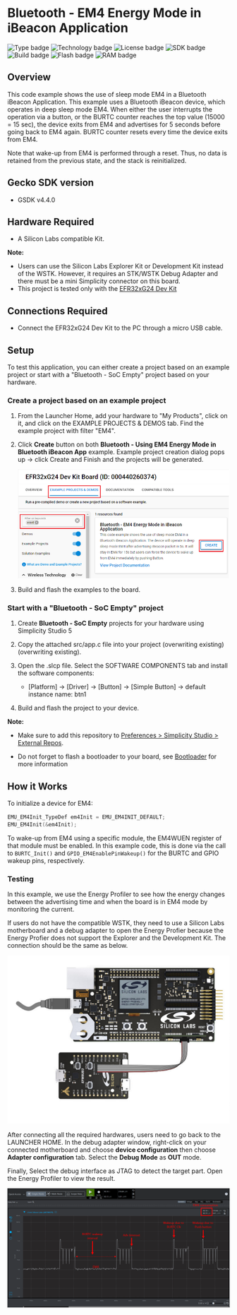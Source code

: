 # Bluetooth - EM4 Energy Mode in iBeacon Application #

![Type badge](https://img.shields.io/badge/dynamic/json?url=https://raw.githubusercontent.com/SiliconLabs/application_examples_ci/master/bluetooth_applications/bluetooth_em4_energy_mode_ibeacon_common.json&label=Type&query=type&color=green)
![Technology badge](https://img.shields.io/badge/dynamic/json?url=https://raw.githubusercontent.com/SiliconLabs/application_examples_ci/master/bluetooth_applications/bluetooth_em4_energy_mode_ibeacon_common.json&label=Technology&query=technology&color=green)
![License badge](https://img.shields.io/badge/dynamic/json?url=https://raw.githubusercontent.com/SiliconLabs/application_examples_ci/master/bluetooth_applications/bluetooth_em4_energy_mode_ibeacon_common.json&label=License&query=license&color=green)
![SDK badge](https://img.shields.io/badge/dynamic/json?url=https://raw.githubusercontent.com/SiliconLabs/application_examples_ci/master/bluetooth_applications/bluetooth_em4_energy_mode_ibeacon_common.json&label=SDK&query=sdk&color=green)
![Build badge](https://img.shields.io/endpoint?url=https://raw.githubusercontent.com/SiliconLabs/application_examples_ci/master/bluetooth_applications/bluetooth_em4_energy_mode_ibeacon_build_status.json)
![Flash badge](https://img.shields.io/badge/dynamic/json?url=https://raw.githubusercontent.com/SiliconLabs/application_examples_ci/master/bluetooth_applications/bluetooth_em4_energy_mode_ibeacon_common.json&label=Flash&query=flash&color=blue)
![RAM badge](https://img.shields.io/badge/dynamic/json?url=https://raw.githubusercontent.com/SiliconLabs/application_examples_ci/master/bluetooth_applications/bluetooth_em4_energy_mode_ibeacon_common.json&label=RAM&query=ram&color=blue)
## Overview ##

This code example shows the use of sleep mode EM4 in a Bluetooth iBeacon Application. This example uses a Bluetooth iBeacon device, which operates in deep sleep mode EM4. When either the user interrupts the operation via a button, or the BURTC counter reaches the top value (15000 = 15 sec), the device exits from EM4 and advertises for 5 seconds before going back to EM4 again. BURTC counter resets every time the device exits from EM4.

Note that wake-up from EM4 is performed through a reset. Thus, no data is retained from the previous state, and the stack is reinitialized.

## Gecko SDK version ##

- GSDK v4.4.0

## Hardware Required ##

- A Silicon Labs compatible Kit.

**Note:**

- Users can use the Silicon Labs Explorer Kit or Development Kit instead of the WSTK. However, it requires an STK/WSTK Debug Adapter and there must be a mini Simplicity connector on this board.
- This project is tested only with the [EFR32xG24 Dev Kit](https://www.silabs.com/development-tools/wireless/efr32xg24-dev-kit?tab=overview)

## Connections Required ##

- Connect the EFR32xG24 Dev Kit to the PC through a micro USB cable.

## Setup ##

To test this application, you can either create a project based on an example project or start with a "Bluetooth - SoC Empty" project based on your hardware.

### Create a project based on an example project ###

1. From the Launcher Home, add your hardware to "My Products", click on it, and click on the EXAMPLE PROJECTS & DEMOS tab. Find the example project with filter "EM4".

2. Click **Create** button on both **Bluetooth - Using EM4 Energy Mode in Bluetooth iBeacon App** example. Example project creation dialog pops up -> click Create and Finish and the projects will be generated.

    ![create example](images/create_example.png)

3. Build and flash the examples to the board.

### Start with a "Bluetooth - SoC Empty" project ###

1. Create **Bluetooth - SoC Empty** projects for your hardware using Simplicity Studio 5
2. Copy the attached src/app.c file into your project (overwriting existing)(overwriting existing).
3. Open the .slcp file. Select the SOFTWARE COMPONENTS tab and install the software components:
    - [Platform] → [Driver] → [Button] → [Simple Button] → default instance name: btn1

4. Build and flash the project to your device.

**Note:**

- Make sure to add this repository to [Preferences > Simplicity Studio > External Repos](https://docs.silabs.com/simplicity-studio-5-users-guide/latest/ss-5-users-guide-about-the-launcher/welcome-and-device-tabs).

- Do not forget to flash a bootloader to your board, see [Bootloader](https://github.com/SiliconLabs/bluetooth_applications/blob/master/README.md#bootloader) for more information

## How it Works ##

To initialize a device for EM4:

```C
EMU_EM4Init_TypeDef em4Init = EMU_EM4INIT_DEFAULT;
EMU_EM4Init(&em4Init);
```

To wake-up from EM4 using a specific module, the EM4WUEN register of that module must be enabled. In this example code, this is done via the call to  `BURTC_Init()` and `GPIO_EM4EnablePinWakeup()` for the BURTC and GPIO wakeup pins, respectively.

### Testing ###

In this example, we use the Energy Profiler to see how the energy changes between the advertising time and when the board is in EM4 mode by monitoring the current.

If users do not have the compatible WSTK, they need to use a Silicon Labs motherboard and a debug adapter to open the Energy Profier because the Energy Profier does not support the Explorer and the Development Kit. The connection should be the same as below.

![debug adapter](images/debug_adapter.png)

After connecting all the required hardwares, users need to go back to the LAUNCHER HOME. In the debug adapter window, right-click on your connected motherboard and choose **device configuration** then choose **Adapter configuration** tab. Select the **Debug Mode** as **OUT** mode.

Finally, Select the debug interface as JTAG to detect the target part. Open the Energy Profiler to view the result.

![result](images/result.png)

